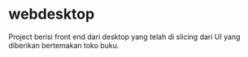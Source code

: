 # webdesktop
Project berisi front end dari desktop yang telah di slicing dari UI yang diberikan bertemakan toko buku.
